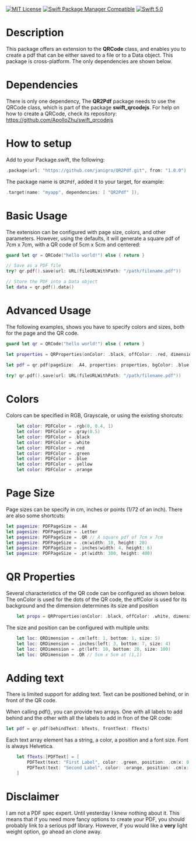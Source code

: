 [![MIT License](https://img.shields.io/github/license/ApolloZhu/swift_qrcodejs.svg)](./LICENSE) [![Swift Package Manager Compatible](https://img.shields.io/badge/SPM-compatible-brightgreen.svg)](https://swift.org/package-manager/) [![Swift 5.0](https://img.shields.io/badge/Swift-5.0-orange.svg)](https://swift.org)

# Description
This package offers an extension to the **QRCode** class, and enables you to create a pdf that can be either saved to a file or to a Data object. This package is cross-platform. The only dependencies are shown below.

# Dependencies

There is only one dependency, The **QR2Pdf** package needs to use the QRCode class, which is part of the package **swift_qrcodejs**. For help on how to create a QRCode, check its repository: https://github.com/ApolloZhu/swift_qrcodejs

# How to setup
Add to your Package.swift, the following:

```swift
.package(url: "https://github.com/janigro/QR2Pdf.git", from: "1.0.0")
```

The package name is ```QR2Pdf```, added it to your target, for example:

```swift
.target(name: "myapp", dependencies: [ "QR2Pdf" ]),
```

# Basic Usage

The extension can be configured with page size, colors, and other parameters. However, using the defaults, it will generate a square pdf of 7cm x 7cm, with a QR code of 5cm x 5cm and centered:

```swift
guard let qr = QRCode("hello world!") else { return }

// Save as a PDF file
try? qr.pdf().save(url: URL(fileURLWithPath: "/path/filename.pdf"))

// Store the PDF into a Data object
let data = qr.pdf().data()

```

# Advanced Usage

The following examples, shows you have to specify colors and sizes, both for the page and the QR code.

```swift
guard let qr = QRCode("hello world!") else { return }

let properties = QRProperties(onColor: .black, offColor: .red, dimension: .cm(left: 2, bottom: 2, size: 10))
    
let pdf = qr.pdf(pageSize: .A4, properties: properties, bgColor: .blue)

try? qr.pdf().save(url: URL(fileURLWithPath: "/path/filename.pdf"))
```

# Colors

Colors can be specified in RGB, Grayscale, or using the existing shorcuts:

```swift
    let color: PDFColor = .rgb(0, 0.4, 1)
    let color: PDFColor = .gray(0.5)
    let color: PDFColor = .black
    let color: PDFColor = .white
    let color: PDFColor = .red
    let color: PDFColor = .green
    let color: PDFColor = .blue
    let color: PDFColor = .yellow
    let color: PDFColor = .orange
```

# Page Size

Page sizes can be specify in cm, inches or points (1/72 of an inch). There are also some shortcuts:

```swift
let pagesize: PDFPageSize = .A4
let pagesize: PDFPageSize = .Letter
let pagesize: PDFPageSize = .QR // A square pdf of 7cm x 7cm
let pagesize: PDFPageSize = .cm(width: 10, height: 20)
let pagesize: PDFPageSize = .inches(width: 4, height: 6)
let pagesize: PDFPageSize = .pt(width: 300, height: 400)
```

# QR Properties

Several characteristics of the QR code can be configured as shown below. The onColor is used for the dots of the QR code, the offColor is used for its background and the dimension determines its size and position

```swift
    let props = QRProperties(onColor: .black, offColor: .white, dimension: loc)
```

The size and position can be configured with multiple units:

```swift
    let loc: QRDimension = .cm(left: 1, bottom: 1, size: 5)
    let loc: QRDimension = .inches(left: 3, bottom: 7, size: 4)
    let loc: QRDimension = .pt(left: 10, bottom: 20, size: 100)
    let loc: QRDimension = .QR // 5cm x 5cm at (1,1)
```

# Adding text
There is limited support for adding text. Text can be positioned behind, or in front of the QR code.

When calling pdf(), you can provide two arrays. One with all labels to add behind and the other with all the labels to add in fron of the QR code:

```swift
let pdf = qr.pdf(behindText: bTexts, frontText: fTexts)
```

Each text array element has a string, a color, a position and a font size. Font is always Helvetica.

```swift
    let fTexts:[PDFText] = [
        PDFText(text: "First Label", color: .green, position: .cm(x: 0, y: 4), size: 16),
        PDFText(text: "Second Label", color: .orange, position: .cm(x: 0, y: 5), size: 18)
    ]
```

# Disclaimer

I am not a PDF spec expert. Until yesterday I knew nothing about it. This means that if you need more fancy options to create your PDF, you should probably link to a serious pdf library. However, if you would like a **very** light weight option, go ahead an clone away.






